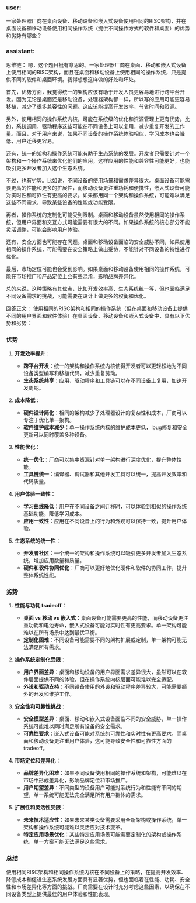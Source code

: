 ### user: 

一家处理器厂商在桌面设备、移动设备和嵌入式设备使用相同的RISC架构，并在桌面设备和移动设备使用相同操作系统（提供不同操作方式的软件和桌面）的优势和劣势有哪些？

### assistant: 

思维链：
嗯，这个题目挺有意思的。一家处理器厂商在桌面、移动和嵌入式设备上使用相同的RISC架构，而且在桌面和移动设备上使用相同的操作系统，只是提供不同的软件和桌面环境。我得想想这样做的好处和坏处。

首先，优势方面，我觉得统一的架构应该有助于开发人员更容易地进行跨平台开发。因为无论是桌面还是移动设备，处理器架构都一样，所以写的应用可能更容易移植，减少了很多兼容性的问题。这应该能提高开发效率，节省时间和资源。

另外，使用相同的操作系统内核，可能在系统级的优化和资源管理上更有优势。比如，系统调用、驱动程序这些可能在不同设备上可以复用，减少重复开发的工作量。而且，对于用户来说，如果不同设备的操作系统体验相似，学习成本也会降低，用户迁移更容易。

还有，统一的架构和操作系统可能有助于生态系统的发展。开发者只需要针对一个架构和一个操作系统来优化他们的应用，这样应用的性能和兼容性可能更好，也能吸引更多开发者加入这个生态系统。

不过，也有劣势。比如说，不同设备的使用场景和需求差异很大。桌面设备可能需要更高的性能和更多的扩展性，而移动设备更注重功耗和便携性，嵌入式设备可能对实时性和可靠性有更高的要求。如果都用同一个架构和操作系统，可能难以满足这些不同需求，导致某些设备的性能或功能受限。

再者，操作系统的定制化可能受到限制。桌面和移动设备虽然使用相同的操作系统，但用户界面和交互方式可能需要有很大的不同。如果操作系统的核心部分不能灵活调整，可能会影响用户体验。

还有，安全方面也可能存在问题。桌面和移动设备面临的安全威胁不同，如果使用相同的操作系统，可能需要在安全策略上做出妥协，不能针对不同设备的特性进行优化。

最后，市场定位可能也会受到影响。如果桌面和移动设备使用相同的操作系统，可能在市场推广和产品定位上会有些混淆，影响品牌差异化。

总的来说，这种策略有其优点，比如开发效率高、生态系统统一等，但也面临满足不同设备需求的挑战，可能需要在设计上做更多的权衡和优化。

回答正文：
使用相同的RISC架构和相同的操作系统（但在桌面和移动设备上提供不同的用户界面和软件体验）在桌面设备、移动设备和嵌入式设备中，具有以下优势和劣势：

### 优势

1. **开发效率提升**：
   - **跨平台开发**：统一的架构和操作系统内核使得开发者可以更轻松地为不同设备类型编写和移植代码，减少重复劳动。
   - **生态系统共享**：应用、驱动程序和工具链可以在不同设备上复用，加速开发周期。

2. **成本降低**：
   - **硬件设计简化**：相同的架构减少了处理器设计的复杂性和成本，厂商可以专注于优化单一架构。
   - **软件维护成本减少**：单一操作系统内核的维护成本更低， bug修复和安全更新可以同时覆盖多种设备。

3. **性能优化**：
   - **统一优化**：厂商可以集中资源针对单一架构进行深度优化，提升整体性能。
   - **工具链统一**：编译器、调试器和其他开发工具可以统一，提高开发效率和代码质量。

4. **用户体验一致性**：
   - **学习曲线降低**：用户在不同设备之间迁移时，可以体验到相似的操作系统基础功能，降低学习成本。
   - **应用一致性**：应用在不同设备上的行为和外观可以保持一致，提升用户体验。

5. **生态系统的统一性**：
   - **开发者社区**：一个统一的架构和操作系统可以吸引更多开发者加入生态系统，增加应用数量和质量。
   - **硬件和软件协同优化**：厂商可以更好地优化硬件和软件的协同工作，提升整体系统性能。

### 劣势

1. **性能与功耗 tradeoff**：
   - **桌面 vs 移动 vs 嵌入式**：桌面设备可能需要更高的性能，而移动设备更注重功耗和电池寿命，嵌入式设备可能对实时性有更高要求。单一架构可能难以在所有场景中达到最优平衡。
   - **定制化困难**：不同设备可能需要不同的架构扩展或定制，单一架构可能无法满足所有需求。

2. **操作系统定制化受限**：
   - **用户界面差异**：桌面和移动设备的用户界面需求差异很大，虽然可以在软件层面提供不同的体验，但在操作系统内核层面可能难以完全适配。
   - **外设和驱动支持**：不同设备使用的外设和驱动程序差异较大，可能需要额外的开发和维护工作。

3. **安全性和可靠性挑战**：
   - **安全模型差异**：桌面、移动和嵌入式设备面临不同的安全威胁，单一操作系统可能难以同时满足所有设备的安全需求。
   - **可靠性要求**：嵌入式设备可能对系统的可靠性和实时性有更高要求，而桌面和移动设备更注重用户体验，这可能导致安全性和可靠性方面的 tradeoff。

4. **市场定位和差异化**：
   - **品牌差异化困难**：如果不同设备使用相同的操作系统和架构，可能难以在市场中形成差异化，影响品牌定位和市场推广。
   - **用户期望差异**：不同类型的设备用户可能对系统行为和性能有不同的期望，单一系统可能无法完全满足所有用户群体的需求。

5. **扩展性和灵活性受限**：
   - **未来技术适应性**：如果未来某类设备需要采用全新架构或操作系统，单一架构和操作系统可能难以灵活应对技术变革。
   - **特定应用场景优化**：某些特定应用场景可能需要定制化的架构或操作系统，单一方案可能无法满足这些需求。

### 总结

使用相同RISC架构和相同操作系统内核在不同设备上的策略，在提高开发效率、降低成本和促进生态系统发展方面具有显著优势，但也面临着在性能、功耗、安全性和市场差异化等方面的挑战。厂商需要在设计时充分考虑这些因素，以确保在不同设备类型上提供最佳的用户体验和性能表现。